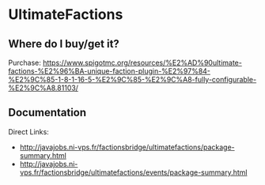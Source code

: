 # UltimateFactions

## Where do I buy/get it?
Purchase: https://www.spigotmc.org/resources/%E2%AD%90ultimate-factions-%E2%96%BA-unique-faction-plugin-%E2%97%84-%E2%9C%85-1-8-1-16-5-%E2%9C%85-%E2%9C%A8-fully-configurable-%E2%9C%A8.81103/

## Documentation
Direct Links:

 - http://javajobs.ni-vps.fr/factionsbridge/ultimatefactions/package-summary.html
 - http://javajobs.ni-vps.fr/factionsbridge/ultimatefactions/events/package-summary.html